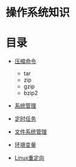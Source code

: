 # 操作系统知识

# 目录
- [压缩命令](compress.md)
  - tar
  - zip
  - gzip
  - bzip2

- [系统管理](system-manage.md)
- [定时任务](crontab.md)
- [文件系统管理](file-system.md)
- [环境变量](environment.md)
- [Linux重定向](redirect.md)
